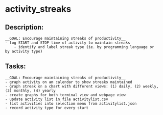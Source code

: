 # activity_streaks

## Description:
    __GOAL: Encourage maintaining streaks of productivity__
    - log START and STOP time of activity to maintain streaks
        - identify and label streak type (ie. by programming language or by activity type)


## Tasks:
    __GOAL: Encourage maintaining streaks of productivity__
    - graph activity on an calendar to show streaks maintained
    - graph streak on a chart with different views: (1) daily, (2) weekly, (3) monthly, (4) yearly
    - create graphs for both terminal view and webpage view
    - update activity list in file activitylist.csv
    - list activities into selection menu from activitylist.json
    - record activity type for every start




